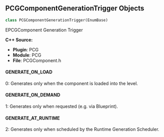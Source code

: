 ## PCGComponentGenerationTrigger Objects

```python
class PCGComponentGenerationTrigger(EnumBase)
```

EPCGComponent Generation Trigger

**C++ Source:**

- **Plugin**: PCG
- **Module**: PCG
- **File**: PCGComponent.h

<a id="unreal.PCGComponentGenerationTrigger.GENERATE_ON_LOAD"></a>

#### GENERATE_ON_LOAD

0: Generates only when the component is loaded into the level.

<a id="unreal.PCGComponentGenerationTrigger.GENERATE_ON_DEMAND"></a>

#### GENERATE_ON_DEMAND

1: Generates only when requested (e.g. via Blueprint).

<a id="unreal.PCGComponentGenerationTrigger.GENERATE_AT_RUNTIME"></a>

#### GENERATE_AT_RUNTIME

2: Generates only when scheduled by the Runtime Generation Scheduler.

<a id="unreal.PCGPinUsage"></a>